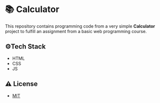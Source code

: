 # 📚 Calculator
This repository contains programming code from a very simple **Calculator** project to fulfill an assignment from a basic web programming course.

## ⚙️Tech Stack

- HTML
- CSS
- JS


## ⚠️ License

- [MIT](https://choosealicense.com/licenses/mit/)


